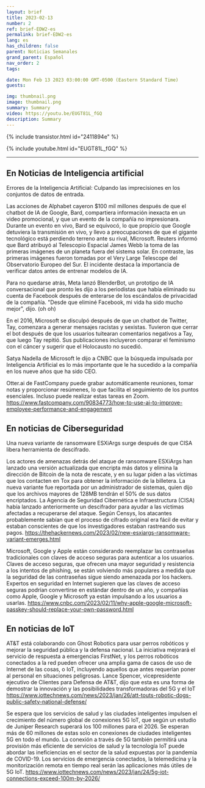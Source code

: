 ```yaml
---
layout: brief
title: 2023-02-13
number: 2
ref: brief-EDW2-es
permalink: brief-EDW2-es
lang: es
has_children: false
parent: Noticias Semanales
grand_parent: Español
nav_order: 2
tags:

date: Mon Feb 13 2023 03:00:00 GMT-0500 (Eastern Standard Time)
guests:

img: thumbnail.png
image: thumbnail.png
summary: Summary
video: https://youtu.be/EUGT81L_fGQ
description: Summary
---
```



{% include transistor.html id="2411894e" %}



{% include youtube.html id="EUGT81L_fGQ" %}


---

## En Noticias de Inteligencia artificial

Errores de la Inteligencia Artificial: Culpando las imprecisiones en los conjuntos de datos de entrada.

Las acciones de Alphabet cayeron $100 mil millones después de que el chatbot de IA de Google, Bard, compartiera información inexacta en un video promocional, y que un evento de la compañía no impresionara. Durante un evento en vivo, Bard se equivocó, lo que propicio que Google detuviera la transmisión en vivo, y llevo a preocupaciones de que el gigante tecnológico está perdiendo terreno ante su rival, Microsoft. Reuters informó que Bard atribuyó al Telescopio Espacial James Webb la toma de las primeras imágenes de un planeta fuera del sistema solar. En contraste, las primeras imágenes fueron tomadas por el Very Large Telescope del Observatorio Europeo del Sur. El incidente destaca la importancia de verificar datos antes de entrenar modelos de IA.

Para no quedarse atrás, Meta lanzó BlenderBot, un prototipo de IA conversacional que pronto les dijo a los periodistas que había eliminado su cuenta de Facebook después de enterarse de los escándalos de privacidad de la compañía. "Desde que eliminé Facebook, mi vida ha sido mucho mejor", dijo. (oh oh)

En el 2016, Microsoft se disculpó después de que un chatbot de Twitter, Tay, comenzara a generar mensajes racistas y sexistas. Tuvieron que cerrar el bot después de que los usuarios tuitearan comentarios negativos a Tay, que luego Tay repitió. Sus publicaciones incluyeron comparar el feminismo con el cáncer y sugerir que el Holocausto no sucedió.

Satya Nadella de Microsoft le dijo a CNBC que la búsqueda impulsada por Inteligencia Artificial es lo más importante que le ha sucedido a la compañía en los nueve años que ha sido CEO.

Otter.ai de FastCompany puede grabar automáticamente reuniones, tomar notas y proporcionar resúmenes, lo que facilita el seguimiento de los puntos esenciales. Incluso puede realizar estas tareas en Zoom. https://www.fastcompany.com/90834773/how-to-use-ai-to-improve-employee-performance-and-engagement

## En noticias de Ciberseguridad

Una nueva variante de ransomware ESXiArgs surge después de que CISA libera herramienta de descifrado.

Los actores de amenazas detrás del ataque de ransomware ESXiArgs han lanzado una versión actualizada que encripta más datos y elimina la dirección de Bitcoin de la nota de rescate, y en su lugar piden a las víctimas que los contacten en Tox para obtener la información de la billetera. La nueva variante fue reportada por un administrador de sistemas, quien dijo que los archivos mayores de 128MB tendrán el 50% de sus datos encriptados. La Agencia de Seguridad Cibernética e Infraestructura (CISA) había lanzado anteriormente un descifrador para ayudar a las víctimas afectadas a recuperarse del ataque. Según Censys, los atacantes probablemente sabían que el proceso de cifrado original era fácil de evitar y estaban conscientes de que los investigadores estaban rastreando sus pagos. https://thehackernews.com/2023/02/new-esxiargs-ransomware-variant-emerges.html

Microsoft, Google y Apple están considerando reemplazar las contraseñas tradicionales con claves de acceso seguras para autenticar a los usuarios. Claves de acceso seguras, que ofrecen una mayor seguridad y resistencia a los intentos de phishing, se están volviendo más populares a medida que la seguridad de las contraseñas sigue siendo amenazada por los hackers. Expertos en seguridad en Internet sugieren que las claves de acceso seguras podrían convertirse en estándar dentro de un año, y compañías como Apple, Google y Microsoft ya están impulsando a los usuarios a usarlas. https://www.cnbc.com/2023/02/11/why-apple-google-microsoft-passkey-should-replace-your-own-password.html

## En noticias de IoT

AT&T está colaborando con Ghost Robotics para usar perros robóticos y mejorar la seguridad pública y la defensa nacional. La iniciativa mejorará el servicio de respuesta a emergencias FirstNet, y los perros robóticos conectados a la red pueden ofrecer una amplia gama de casos de uso de Internet de las cosas, o IoT, incluyendo aquellos que antes requerían poner al personal en situaciones peligrosas. Lance Spencer, vicepresidente ejecutivo de Clientes para Defensa de AT&T, dijo que esta es una forma de demostrar la innovación y las posibilidades transformadoras del 5G y el IoT https://www.iottechnews.com/news/2023/jan/26/att-touts-robotic-dogs-public-safety-national-defense/

Se espera que los servicios de salud y las ciudades inteligentes impulsen el crecimiento del número global de conexiones 5G IoT, que según un estudio de Juniper Research superará los 100 millones para el 2026. Se esperan más de 60 millones de estas solo en conexiones de ciudades inteligentes 5G en todo el mundo. La conexión a través de 5G también permitirá una provisión más eficiente de servicios de salud y la tecnología IoT puede abordar las ineficiencias en el sector de la salud expuestas por la pandemia de COVID-19. Los servicios de emergencia conectados, la telemedicina y la monitorización remota en tiempo real serán las aplicaciones más útiles de 5G IoT. https://www.iottechnews.com/news/2023/jan/24/5g-iot-connections-exceed-100m-by-2026/ 

